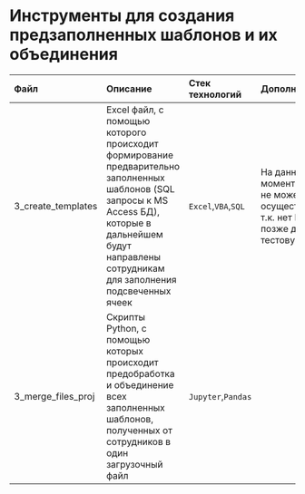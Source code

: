 # Инструменты для создания предзаполненных шаблонов и их объединения
| Файл | Описание | Стек технологий | Дополнительно | 
| :---------------------- | :---------------------- | :---------------------- | :---------------------- |
| 3_create_templates | Excel файл, с помощью которого происходит формирование предварительно заполненных шаблонов (SQL запросы к MS Access БД), которые в дальнейшем будут направлены сотрудникам для заполнения подсвеченных ячеек | `Excel`,`VBA`,`SQL` | На данный момент сборка не может быть осуществлена т.к. нет БД, чуть позже добавлю тестовую базу |
| 3_merge_files_proj | Скрипты Python, с помощью которых происходит предобработка и объединение всех заполненных шаблонов, полученных от сотрудников в один загрузочный файл | `Jupyter`,`Pandas` | 